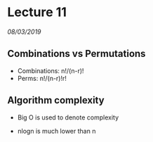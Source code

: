 # Lecture 11
*08/03/2019*
## Combinations vs Permutations
- Combinations:
    n!/(n-r)!
- Perms:
n!/(n-r)!r!

## Algorithm complexity
- Big O is used to denote complexity

- nlogn is much lower than n